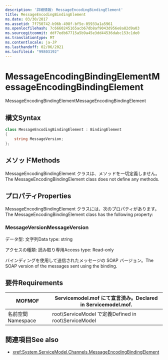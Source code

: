 ```yaml
---
description: '詳細情報: MessageEncodingBindingElement'
title: MessageEncodingBindingElement
ms.date: 03/30/2017
ms.assetid: 7f750742-b96b-498f-bf5e-05933a1a5961
ms.openlocfilehash: 7c6660245165acb67db8af9043d956e8a82d9a03
ms.sourcegitcommit: ddf7edb67715a5b9a45e3dd44536dabc153c1de0
ms.translationtype: MT
ms.contentlocale: ja-JP
ms.lasthandoff: 02/06/2021
ms.locfileid: "99803192"
---
```

# <a name="messageencodingbindingelement"></a><span data-ttu-id="8a809-103">MessageEncodingBindingElement</span><span class="sxs-lookup"><span data-stu-id="8a809-103">MessageEncodingBindingElement</span></span>

<span data-ttu-id="8a809-104">MessageEncodingBindingElement</span><span class="sxs-lookup"><span data-stu-id="8a809-104">MessageEncodingBindingElement</span></span>

## <a name="syntax"></a><span data-ttu-id="8a809-105">構文</span><span class="sxs-lookup"><span data-stu-id="8a809-105">Syntax</span></span>

```csharp
class MessageEncodingBindingElement : BindingElement
{
    string MessageVersion;
};
```

## <a name="methods"></a><span data-ttu-id="8a809-106">メソッド</span><span class="sxs-lookup"><span data-stu-id="8a809-106">Methods</span></span>

<span data-ttu-id="8a809-107">MessageEncodingBindingElement クラスは、メソッドを一切定義しません。</span><span class="sxs-lookup"><span data-stu-id="8a809-107">The MessageEncodingBindingElement class does not define any methods.</span></span>

## <a name="properties"></a><span data-ttu-id="8a809-108">プロパティ</span><span class="sxs-lookup"><span data-stu-id="8a809-108">Properties</span></span>

<span data-ttu-id="8a809-109">MessageEncodingBindingElement クラスには、次のプロパティがあります。</span><span class="sxs-lookup"><span data-stu-id="8a809-109">The MessageEncodingBindingElement class has the following property:</span></span>

### <a name="messageversion"></a><span data-ttu-id="8a809-110">MessageVersion</span><span class="sxs-lookup"><span data-stu-id="8a809-110">MessageVersion</span></span>

<span data-ttu-id="8a809-111">データ型: 文字列</span><span class="sxs-lookup"><span data-stu-id="8a809-111">Data type: string</span></span>

<span data-ttu-id="8a809-112">アクセスの種類: 読み取り専用</span><span class="sxs-lookup"><span data-stu-id="8a809-112">Access type: Read-only</span></span>

<span data-ttu-id="8a809-113">バインディングを使用して送信されたメッセージの SOAP バージョン。</span><span class="sxs-lookup"><span data-stu-id="8a809-113">The SOAP version of the messages sent using the binding.</span></span>

## <a name="requirements"></a><span data-ttu-id="8a809-114">要件</span><span class="sxs-lookup"><span data-stu-id="8a809-114">Requirements</span></span>

|<span data-ttu-id="8a809-115">MOF</span><span class="sxs-lookup"><span data-stu-id="8a809-115">MOF</span></span>|<span data-ttu-id="8a809-116">Servicemodel.mof にて宣言済み。</span><span class="sxs-lookup"><span data-stu-id="8a809-116">Declared in Servicemodel.mof.</span></span>|
|---------|-----------------------------------|
|<span data-ttu-id="8a809-117">名前空間</span><span class="sxs-lookup"><span data-stu-id="8a809-117">Namespace</span></span>|<span data-ttu-id="8a809-118">root\ServiceModel で定義</span><span class="sxs-lookup"><span data-stu-id="8a809-118">Defined in root\ServiceModel</span></span>|

## <a name="see-also"></a><span data-ttu-id="8a809-119">関連項目</span><span class="sxs-lookup"><span data-stu-id="8a809-119">See also</span></span>

- <xref:System.ServiceModel.Channels.MessageEncodingBindingElement>
